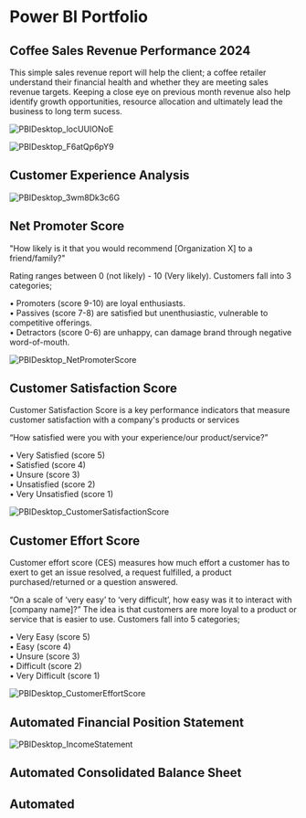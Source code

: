 # Power BI Portfolio

## Coffee Sales Revenue Performance 2024

This simple sales revenue report will help the client; a coffee retailer understand their
financial health and whether they are meeting sales revenue targets. Keeping a close eye on
previous month revenue also help identify growth opportunities, resource allocation and ultimately lead
the business to long term sucess.

![PBIDesktop_locUUIONoE](https://github.com/BrianGwayi/PowerBI-Portfolio/assets/115585139/6b82293d-cfd3-499a-baff-44b801b3052c)


![PBIDesktop_F6atQp6pY9](https://github.com/BrianGwayi/PowerBI-Portfolio/assets/115585139/fd809a1a-8768-42ae-9a52-360048650ef6)


## Customer Experience Analysis

![PBIDesktop_3wm8Dk3c6G](https://github.com/BrianGwayi/PowerBI-Portfolio/assets/115585139/bce194e8-d268-45ca-8820-20eb62807720)

## Net Promoter Score

"How likely is it that you would recommend [Organization X] to a friend/family?"

Rating ranges between 0 (not likely) - 10 (Very likely).
Customers fall into 3 categories;

• Promoters (score 9-10) are loyal enthusiasts.  
• Passives (score 7-8) are satisfied but unenthusiastic, vulnerable to competitive offerings.  
• Detractors (score 0-6) are unhappy, can damage brand through negative word-of-mouth.

![PBIDesktop_NetPromoterScore](https://github.com/BrianGwayi/PowerBI-Portfolio/assets/115585139/a57b8fac-c7e9-4245-a41e-8124812e32e6)

## Customer Satisfaction Score

Customer Satisfaction Score is a key performance indicators that measure customer satisfaction with a company's products or services

“How satisfied were you with your experience/our product/service?”

• Very Satisfied (score 5)  
• Satisfied (score 4)  
• Unsure (score 3)  
• Unsatisfied (score 2)  
• Very Unsatisfied (score 1)  

![PBIDesktop_CustomerSatisfactionScore](https://github.com/BrianGwayi/PowerBI-Portfolio/assets/115585139/09dccad3-8119-4a2c-958d-33cca7db4f53)

## Customer Effort Score

Customer effort score (CES) measures how much effort a customer has to exert to get an issue resolved, a request fulfilled, a product purchased/returned or a question answered.

“On a scale of ‘very easy’ to ‘very difficult’, how easy was it to interact with [company name]?” 
The idea is that customers are more loyal to a product or service that is easier to use.
Customers fall into 5 categories;

• Very Easy (score 5)   
• Easy (score 4)   
• Unsure (score 3)   
• Difficult (score 2)  
• Very Difficult (score 1)  

![PBIDesktop_CustomerEffortScore](https://github.com/BrianGwayi/PowerBI-Portfolio/assets/115585139/43e62c0c-5397-4036-a414-1bdb847f96ec)

## Automated Financial Position Statement

![PBIDesktop_IncomeStatement](https://github.com/BrianGwayi/PowerBI-Portfolio/assets/115585139/4475c077-a7ff-4477-a9d2-fdf424f66a03)

## Automated Consolidated Balance Sheet

## Automated 

 
